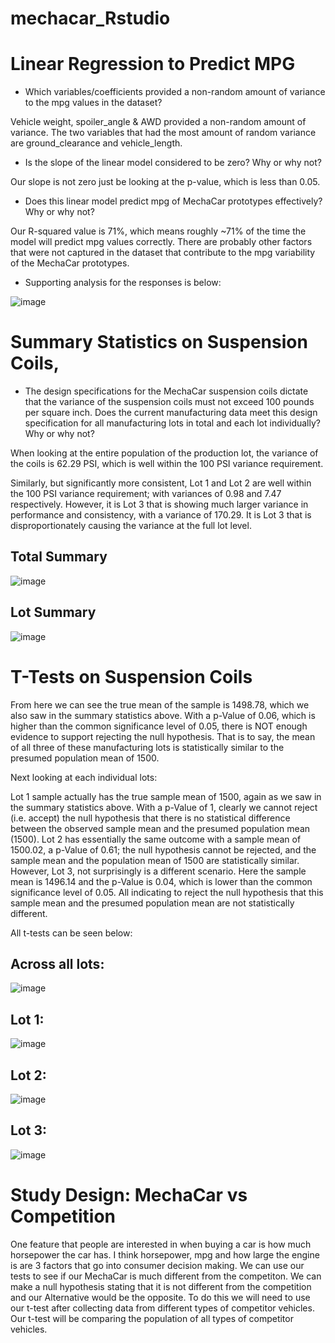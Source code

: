 # mechacar_Rstudio

# Linear Regression to Predict MPG
- Which variables/coefficients provided a non-random amount of variance to the mpg values in the dataset?

Vehicle weight, spoiler_angle & AWD provided a non-random amount of variance. The two variables that had the most amount of random variance are ground_clearance and vehicle_length.

- Is the slope of the linear model considered to be zero? Why or why not?

Our slope is not zero just be looking at the p-value, which is less than 0.05.

- Does this linear model predict mpg of MechaCar prototypes effectively? Why or why not?

Our R-squared value is 71%, which means roughly ~71% of the time the model will predict mpg values correctly. There are probably other factors that were not captured in the dataset that contribute to the mpg variability of the MechaCar prototypes.

- Supporting analysis for the responses is below:

![image](https://user-images.githubusercontent.com/96096924/161404894-a0e88064-39a7-48b3-a3be-b52aea1ae9f9.png)

# Summary Statistics on Suspension Coils,
- The design specifications for the MechaCar suspension coils dictate that the variance of the suspension coils must not exceed 100 pounds per square inch. Does the current manufacturing data meet this design specification for all manufacturing lots in total and each lot individually? Why or why not?

When looking at the entire population of the production lot, the variance of the coils is 62.29 PSI, which is well within the 100 PSI variance requirement.

Similarly, but significantly more consistent, Lot 1 and Lot 2 are well within the 100 PSI variance requirement; with variances of 0.98 and 7.47 respectively. However, it is Lot 3 that is showing much larger variance in performance and consistency, with a variance of 170.29. It is Lot 3 that is disproportionately causing the variance at the full lot level.

## Total Summary

![image](https://user-images.githubusercontent.com/96096924/161405470-fa12a4f0-c2fc-4b09-8ac8-4234e611d09d.png)

## Lot Summary

![image](https://user-images.githubusercontent.com/96096924/161405515-b59edfae-af6b-4d50-97d9-e9890d8630e4.png)


# T-Tests on Suspension Coils
From here we can see the true mean of the sample is 1498.78, which we also saw in the summary statistics above. With a p-Value of 0.06, which is higher than the common significance level of 0.05, there is NOT enough evidence to support rejecting the null hypothesis. That is to say, the mean of all three of these manufacturing lots is statistically similar to the presumed population mean of 1500.

Next looking at each individual lots:

Lot 1 sample actually has the true sample mean of 1500, again as we saw in the summary statistics above. With a p-Value of 1, clearly we cannot reject (i.e. accept) the null hypothesis that there is no statistical difference between the observed sample mean and the presumed population mean (1500).
Lot 2 has essentially the same outcome with a sample mean of 1500.02, a p-Value of 0.61; the null hypothesis cannot be rejected, and the sample mean and the population mean of 1500 are statistically similar.
However, Lot 3, not surprisingly is a different scenario. Here the sample mean is 1496.14 and the p-Value is 0.04, which is lower than the common significance level of 0.05. All indicating to reject the null hypothesis that this sample mean and the presumed population mean are not statistically different.

All t-tests can be seen below:

## Across all lots:

![image](https://user-images.githubusercontent.com/96096924/161405631-b5705e40-4082-4512-9433-b6971999eee5.png)

## Lot 1:

![image](https://user-images.githubusercontent.com/96096924/161405648-de74a717-2bf0-48a0-935f-31cb7da34c63.png)

## Lot 2:

![image](https://user-images.githubusercontent.com/96096924/161405654-d07e4da5-dca5-4591-bfd7-26be695716ad.png)

## Lot 3:

![image](https://user-images.githubusercontent.com/96096924/161405670-d29454ef-ad1d-4ae7-8e90-9e0e1c7143e6.png)

# Study Design: MechaCar vs Competition
One feature that people are interested in when buying a car is how much horsepower the car has. I think horsepower, mpg and how large the engine is are 3 factors that go into consumer decision making. We can use our tests to see if our MechaCar is much different from the competiton. We can make a null hypothesis stating that it is not different from the competition and our Alternative would be the opposite. To do this we will need to use our t-test after collecting data from different types of competitor vehicles. Our t-test will be comparing the population of all types of competitor vehicles.
